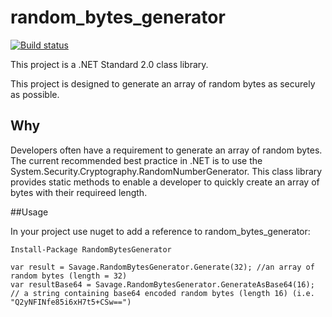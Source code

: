 # random_bytes_generator

[![Build status](https://ci.appveyor.com/api/projects/status/i87axruw83eiagb8?svg=true)](https://ci.appveyor.com/project/alansav/random-bytes-generator)

This project is a .NET Standard 2.0 class library.

This project is designed to generate an array of random bytes as securely as possible.

## Why
Developers often have a requirement to generate an array of random bytes. The current recommended best practice in .NET is to use the System.Security.Cryptography.RandomNumberGenerator. This class library provides static methods to enable a developer to quickly create an array of bytes with their requireed length.

##Usage

In your project use nuget to add a reference to random_bytes_generator:

`Install-Package RandomBytesGenerator`

```
var result = Savage.RandomBytesGenerator.Generate(32); //an array of random bytes (length = 32)
var resultBase64 = Savage.RandomBytesGenerator.GenerateAsBase64(16); // a string containing base64 encoded random bytes (length 16) (i.e. "Q2yNFINfe85i6xH7t5+CSw==")
```
